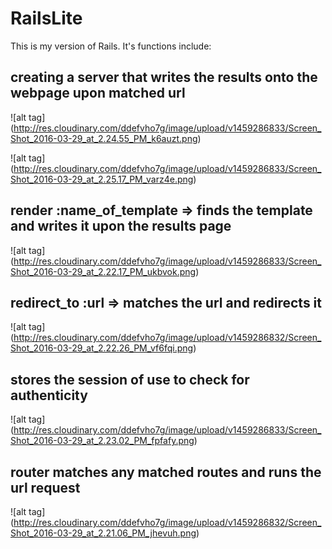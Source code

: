 # RailsLite
This is my version of Rails. It's functions include:

## creating a server that writes the results onto the webpage upon matched url

![alt tag] (http://res.cloudinary.com/ddefvho7g/image/upload/v1459286833/Screen_Shot_2016-03-29_at_2.24.55_PM_k6auzt.png)

![alt tag] (http://res.cloudinary.com/ddefvho7g/image/upload/v1459286833/Screen_Shot_2016-03-29_at_2.25.17_PM_varz4e.png)

## render :name_of_template => finds the template and writes it upon the results page

![alt tag] (http://res.cloudinary.com/ddefvho7g/image/upload/v1459286833/Screen_Shot_2016-03-29_at_2.22.17_PM_ukbvok.png)

## redirect_to :url => matches the url and redirects it

![alt tag] (http://res.cloudinary.com/ddefvho7g/image/upload/v1459286832/Screen_Shot_2016-03-29_at_2.22.26_PM_vf6fqi.png)

## stores the session of use to check for authenticity

![alt tag] (http://res.cloudinary.com/ddefvho7g/image/upload/v1459286833/Screen_Shot_2016-03-29_at_2.23.02_PM_fpfafy.png)

## router matches any matched routes and runs the url request

![alt tag] (http://res.cloudinary.com/ddefvho7g/image/upload/v1459286832/Screen_Shot_2016-03-29_at_2.21.06_PM_jhevuh.png)
